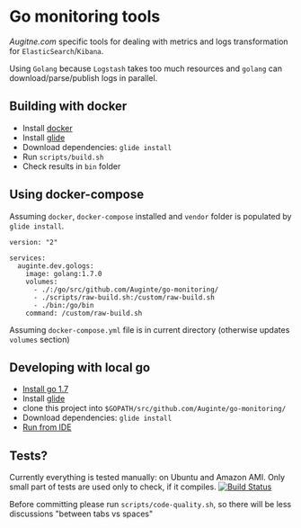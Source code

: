 Go monitoring tools
===================

*Augitne.com* specific tools for dealing with metrics and logs transformation for `ElasticSearch`/`Kibana`.

Using `Golang` because `Logstash` takes too much resources and `golang` can download/parse/publish logs in parallel.

Building with docker
--------------------

 * Install [docker](https://docs.docker.com/engine/installation/)
 * Install [glide](https://github.com/Masterminds/glide)
 * Download dependencies: `glide install`
 * Run `scripts/build.sh`
 * Check results in `bin` folder
 
Using docker-compose
--------------------

Assuming `docker`, `docker-compose` installed and `vendor` folder is populated by `glide install`.

```
version: "2"

services:
  auginte.dev.gologs:
    image: golang:1.7.0
    volumes:
      - ./:/go/src/github.com/Auginte/go-monitoring/
      - ./scripts/raw-build.sh:/custom/raw-build.sh
      - ./bin:/go/bin
    command: /custom/raw-build.sh
```

Assuming `docker-compose.yml` file is in current directory (otherwise updates `volumes` section)
 
Developing with local go
------------------------

 * [Install go 1.7](https://golang.org/doc/install)
 * Install [glide](https://github.com/Masterminds/glide)
 * clone this project into `$GOPATH/src/github.com/Auginte/go-monitoring/`
 * Download dependencies: `glide install`
 * [Run from IDE](https://plugins.jetbrains.com/plugin/5047)

Tests?
------

Currently everything is tested manually: on Ubuntu and Amazon AMI.
Only small part of tests are used only to check, if it compiles.
[![Build Status](https://travis-ci.org/Auginte/go-monitoring.svg?branch=master)](https://travis-ci.org/Auginte/go-monitoring)

Before committing please run `scripts/code-quality.sh`,
so there will be less discussions "between tabs vs spaces"